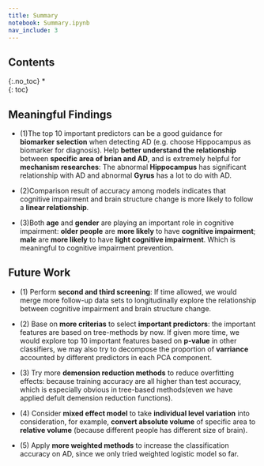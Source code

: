 ```yaml
---
title: Summary
notebook: Summary.ipynb
nav_include: 3
---
```


## Contents
{:.no_toc}
*  
{: toc}


## Meaningful Findings

- (1)The top 10 important predictors can be a good guidance for **biomarker selection** when detecting AD (e.g. choose Hippocampus as biomarker for diagnosis). Help **better understand the relationship** between **specific area of brian and AD**, and is extremely helpful for **mechanism researches**: The abnormal **Hippocampus** has significant relationship with AD and abnormal **Gyrus** has a lot to do with AD. 


- (2)Comparison result of accuracy among models indicates that cognitive impairment and brain structure change is more likely to follow a **linear relationship**.


- (3)Both **age** and **gender** are playing an important role in cognitive impairment: **older people** are **more likely** to have **cognitive impairment**; **male** are **more likely** to have **light cognitive impairment**. Which is meaningful to cognitive impairment prevention.

## Future Work

- (1) Perform **second and third screening**: If time allowed, we would merge more follow-up data sets to longitudinally explore the relationship between cognitive impairment and brain structure change.


- (2) Base on **more criterias** to select **important predictors**: the important features are based on tree-methods by now. If given more time, we would explore top 10 important features based on **p-value** in other classifiers, we may also try to decompose the proportion of **varriance** accounted by different predictors in each PCA component.


- (3) Try more **demension reduction methods** to reduce overfitting effects: because training accuracy are all higher than test accuracy, which is especially obvious in tree-based methods(even we have applied defult demension reduction functions).

- (4) Consider **mixed effect model** to take **individual level variation** into consideration, for example, **convert absolute volume** of specific area to **relative volume** (because different people has different size of brain).

- (5) Apply **more weighted methods** to increase the classification accuracy on AD, since we only tried weighted logistic model so far.

